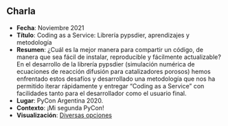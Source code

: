 ## Charla
* **Fecha**: Noviembre 2021
* **Título**: Coding as a Service: Librería pypsdier, aprendizajes y metodología
* **Resumen**: ¿Cuál es la mejor manera para compartir un código, de manera que sea fácil de instalar, reproducible y fácilmente actualizable? En el desarrollo de la librería pypsdier (simulación numérica de ecuaciones de reacción difusión para catalizadores porosos) hemos enfrentado estos desafíos y desarrollado una metodología que nos ha permitido iterar rápidamente y entregar “Coding as a Service” con facilidades tanto para el desarrollador como el usuario final. 
* **Lugar**: PyCon Argentina 2020.
* **Contexto**: ¡Mi segunda PyCon!
* **Visualización**: [Diversas opciones](https://htmlpreview.github.io/?https://github.com/sebastiandres/talk_2020_11_pycon_argentina/blob/main/index.html)